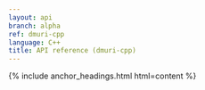 ```yaml
---
layout: api
branch: alpha
ref: dmuri-cpp
language: C++
title: API reference (dmuri-cpp)
---
```

{% include anchor_headings.html html=content %}